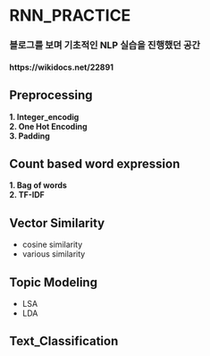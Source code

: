 # RNN_PRACTICE

<h3>블로그를 보며 기초적인 NLP 실습을 진행했던 공간</h3>
<h4>https://wikidocs.net/22891</h4>

<h2>Preprocessing</h2>
<b>1. Integer_encodig </b><br>
<b>2. One Hot Encoding </b><br>
<b>3. Padding </b>

<h2>Count based word expression </h2>
<b>1. Bag of words </b><br>
<b>2. TF-IDF </b>

## Vector Similarity
- cosine similarity
- various similarity

## Topic Modeling
- LSA
- LDA


## Text_Classification
